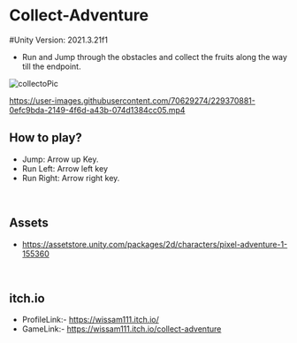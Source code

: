 # Collect-Adventure

#Unity Version: 2021.3.21f1

- Run and Jump through the obstacles and collect the fruits along the way till the endpoint.

![collectoPic](https://user-images.githubusercontent.com/70629274/229370684-89b845df-4ee3-4f42-b301-2198335251de.PNG)

https://user-images.githubusercontent.com/70629274/229370881-0efc9bda-2149-4f6d-a43b-074d1384cc05.mp4

## How to play?

- Jump: Arrow up Key.
- Run Left: Arrow left key
- Run Right: Arrow right key.

</br>

## Assets

- https://assetstore.unity.com/packages/2d/characters/pixel-adventure-1-155360

</br>

## itch.io

- ProfileLink:- https://wissam111.itch.io/
- GameLink:- https://wissam111.itch.io/collect-adventure

</br>
